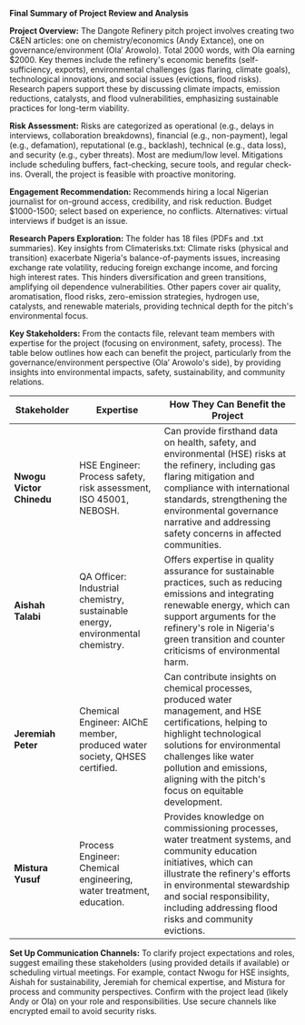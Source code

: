 **Final Summary of Project Review and Analysis**

**Project Overview:**
The Dangote Refinery pitch project involves creating two C&EN articles: one on chemistry/economics (Andy Extance), one on governance/environment (Ola’ Arowolo). Total 2000 words, with Ola earning $2000. Key themes include the refinery's economic benefits (self-sufficiency, exports), environmental challenges (gas flaring, climate goals), technological innovations, and social issues (evictions, flood risks). Research papers support these by discussing climate impacts, emission reductions, catalysts, and flood vulnerabilities, emphasizing sustainable practices for long-term viability.

**Risk Assessment:**
Risks are categorized as operational (e.g., delays in interviews, collaboration breakdowns), financial (e.g., non-payment), legal (e.g., defamation), reputational (e.g., backlash), technical (e.g., data loss), and security (e.g., cyber threats). Most are medium/low level. Mitigations include scheduling buffers, fact-checking, secure tools, and regular check-ins. Overall, the project is feasible with proactive monitoring.

**Engagement Recommendation:**
Recommends hiring a local Nigerian journalist for on-ground access, credibility, and risk reduction. Budget $1000-1500; select based on experience, no conflicts. Alternatives: virtual interviews if budget is an issue.

**Research Papers Exploration:**
The folder has 18 files (PDFs and .txt summaries). Key insights from Climaterisks.txt: Climate risks (physical and transition) exacerbate Nigeria's balance-of-payments issues, increasing exchange rate volatility, reducing foreign exchange income, and forcing high interest rates. This hinders diversification and green transitions, amplifying oil dependence vulnerabilities. Other papers cover air quality, aromatisation, flood risks, zero-emission strategies, hydrogen use, catalysts, and renewable materials, providing technical depth for the pitch's environmental focus.

**Key Stakeholders:**
From the contacts file, relevant team members with expertise for the project (focusing on environment, safety, process). The table below outlines how each can benefit the project, particularly from the governance/environment perspective (Ola’ Arowolo's side), by providing insights into environmental impacts, safety, sustainability, and community relations.

| Stakeholder | Expertise | How They Can Benefit the Project |
|-------------|-----------|----------------------------------|
| **Nwogu Victor Chinedu** | HSE Engineer: Process safety, risk assessment, ISO 45001, NEBOSH. | Can provide firsthand data on health, safety, and environmental (HSE) risks at the refinery, including gas flaring mitigation and compliance with international standards, strengthening the environmental governance narrative and addressing safety concerns in affected communities. |
| **Aishah Talabi** | QA Officer: Industrial chemistry, sustainable energy, environmental chemistry. | Offers expertise in quality assurance for sustainable practices, such as reducing emissions and integrating renewable energy, which can support arguments for the refinery's role in Nigeria's green transition and counter criticisms of environmental harm. |
| **Jeremiah Peter** | Chemical Engineer: AIChE member, produced water society, QHSES certified. | Can contribute insights on chemical processes, produced water management, and HSE certifications, helping to highlight technological solutions for environmental challenges like water pollution and emissions, aligning with the pitch's focus on equitable development. |
| **Mistura Yusuf** | Process Engineer: Chemical engineering, water treatment, education. | Provides knowledge on commissioning processes, water treatment systems, and community education initiatives, which can illustrate the refinery's efforts in environmental stewardship and social responsibility, including addressing flood risks and community evictions. |

**Set Up Communication Channels:**
To clarify project expectations and roles, suggest emailing these stakeholders (using provided details if available) or scheduling virtual meetings. For example, contact Nwogu for HSE insights, Aishah for sustainability, Jeremiah for chemical expertise, and Mistura for process and community perspectives. Confirm with the project lead (likely Andy or Ola) on your role and responsibilities. Use secure channels like encrypted email to avoid security risks.
